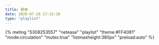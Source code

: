 ```yaml
---
title: 歌单
date: 2020-07-28 17:32:28
type: "playlist"
---
```

{% meting "5308253557" "netease" "playlist" "theme:#FF4081" "mode:circulation" "mutex:true" "listmaxheight:380px" "preload:auto" %}

